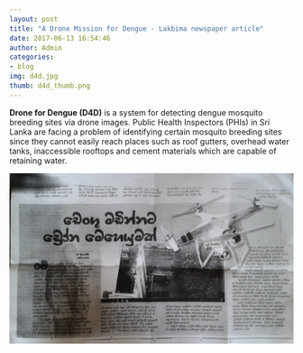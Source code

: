 ```yaml
---
layout: post
title: "A Drone Mission for Dengue - Lakbima newspaper article"
date: 2017-06-13 16:54:46
author: Admin
categories:
- blog
img: d4d.jpg
thumb: d4d_thumb.png
---
```


<b>Drone for Dengue (D4D)</b> is a system for detecting dengue mosquito breeding sites via drone images. Public Health Inspectors (PHIs) in Sri Lanka are facing a problem of identifying certain mosquito breeding sites since they cannot easily reach places such as roof gutters, overhead water tanks,
inaccessible rooftops and cement materials which are capable of retaining water. <!--more--> 

<img src="../../assets/img/blog/Lakbima.jpg">

